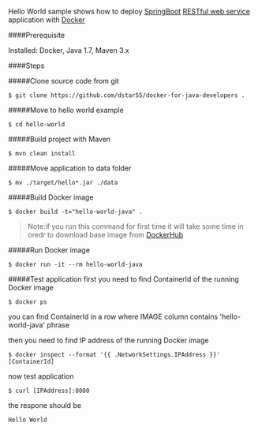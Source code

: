 Hello World sample shows how to deploy [SpringBoot](http://projects.spring.io/spring-boot/) [RESTful web service](https://spring.io/understanding/REST) application with [Docker](https://www.docker.com/)

####Prerequisite

Installed: Docker, Java 1.7, Maven 3.x

####Steps

#####Clone source code from git
```
$ git clone https://github.com/dstar55/docker-for-java-developers .
```

#####Move to hello world example
```
$ cd hello-world
```

#####Build project with Maven
```
$ mvn clean install
```

#####Move application to data folder
```
$ mv ./target/hello*.jar ./data
```

#####Build Docker image
```
$ docker build -t="hello-world-java" .
```

>Note:if you run this command for first time it will take some time in oredr to download base image from [DockerHub](https://hub.docker.com/)

#####Run Docker image
```
$ docker run -it --rm hello-world-java
```

#####Test application
first you need to find ContainerId of the running Docker image
```
$ docker ps
```
you can find ContainerId in a row where IMAGE column contains 'hello-world-java' phrase

then you need to find IP address of the running Docker image
```
$ docker inspect --format '{{ .NetworkSettings.IPAddress }}' [ContainerId]
```

now test application
```
$ curl [IPAddress]:8080
```

the respone should be
```
Hello World
```

